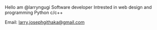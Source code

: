 Hello am @larryngugi
Software developer
Intrested in web design and programming
      Python c/c++ 

Email: larry.josephgithaka@gmail.com

<!---
LarryNgugi/LarryNgugi is a ✨ special ✨ repository because its `README.md` (this file) appears on your GitHub profile.
You can click the Preview link to take a look at your changes.
--->
